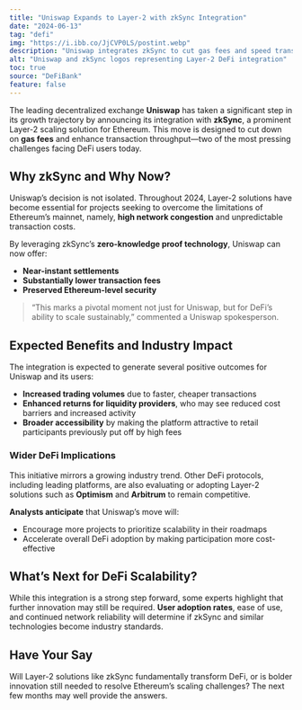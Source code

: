 ```yaml
---
title: "Uniswap Expands to Layer-2 with zkSync Integration"
date: "2024-06-13"
tag: "defi"
img: "https://i.ibb.co/JjCVP0LS/postint.webp"
description: "Uniswap integrates zkSync to cut gas fees and speed transactions for DeFi users"
alt: "Uniswap and zkSync logos representing Layer-2 DeFi integration"
toc: true
source: "DeFiBank"
feature: false
---
```


The leading decentralized exchange **Uniswap** has taken a significant step in its growth trajectory by announcing its integration with **zkSync**, a prominent Layer-2 scaling solution for Ethereum. This move is designed to cut down on **gas fees** and enhance transaction throughput—two of the most pressing challenges facing DeFi users today.

## Why zkSync and Why Now?

Uniswap’s decision is not isolated. Throughout 2024, Layer-2 solutions have become essential for projects seeking to overcome the limitations of Ethereum’s mainnet, namely, **high network congestion** and unpredictable transaction costs.

By leveraging zkSync’s **zero-knowledge proof technology**, Uniswap can now offer:

- **Near-instant settlements**
- **Substantially lower transaction fees**
- **Preserved Ethereum-level security**

> “This marks a pivotal moment not just for Uniswap, but for DeFi’s ability to scale sustainably,” commented a Uniswap spokesperson.

## Expected Benefits and Industry Impact

The integration is expected to generate several positive outcomes for Uniswap and its users:

- **Increased trading volumes** due to faster, cheaper transactions
- **Enhanced returns for liquidity providers**, who may see reduced cost barriers and increased activity
- **Broader accessibility** by making the platform attractive to retail participants previously put off by high fees

### Wider DeFi Implications

This initiative mirrors a growing industry trend. Other DeFi protocols, including leading platforms, are also evaluating or adopting Layer-2 solutions such as **Optimism** and **Arbitrum** to remain competitive.

**Analysts anticipate** that Uniswap’s move will:

- Encourage more projects to prioritize scalability in their roadmaps
- Accelerate overall DeFi adoption by making participation more cost-effective

## What’s Next for DeFi Scalability?

While this integration is a strong step forward, some experts highlight that further innovation may still be required. **User adoption rates**, ease of use, and continued network reliability will determine if zkSync and similar technologies become industry standards.

## Have Your Say

Will Layer-2 solutions like zkSync fundamentally transform DeFi, or is bolder innovation still needed to resolve Ethereum’s scaling challenges? The next few months may well provide the answers.